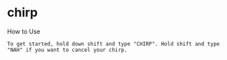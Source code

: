 # chirp
How to Use

	To get started, hold down shift and type "CHIRP". Hold shift and type "NAH" if you want to cancel your chirp.
				